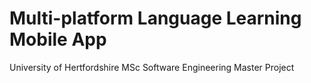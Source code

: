 # Multi-platform Language Learning Mobile App
University of Hertfordshire
MSc Software Engineering Master Project
